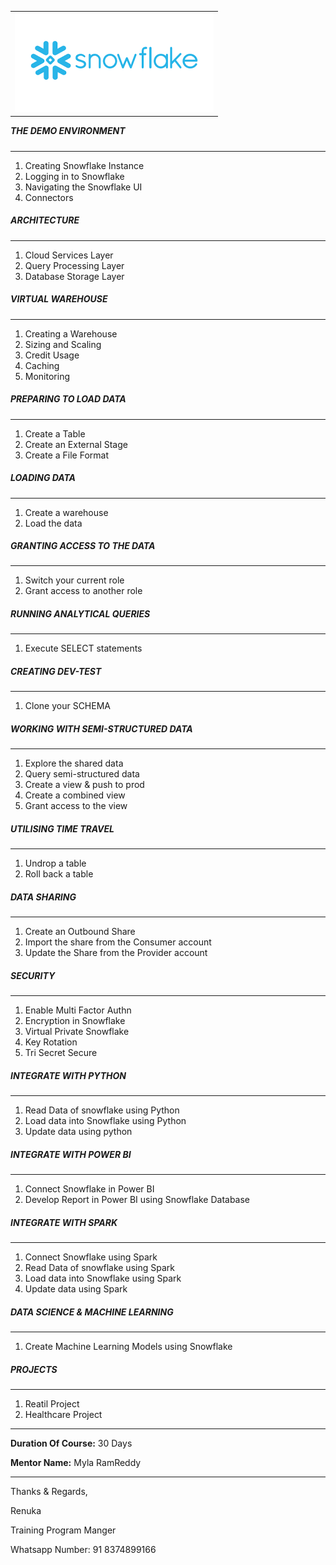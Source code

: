 
<table class="tfo-notebook-buttons" align="left">
  <td>
    <a target="_blank" href="https://github.com/rritec/snowflake/blob/master/snowflake.png?raw=true"><img src="https://github.com/rritec/snowflake/blob/master/snowflake.png?raw=true" /></a>
  </td>
  
</table>

##### THE DEMO ENVIRONMENT
---
  1. Creating Snowflake Instance
  1. Logging in to Snowflake  
  1. Navigating the Snowflake UI
  1. Connectors
  
  ##### ARCHITECTURE
  ---
  1. Cloud Services Layer
  1. Query Processing Layer
  1. Database Storage Layer
   
   ##### VIRTUAL WAREHOUSE
   ---
  1. Creating a Warehouse
  1. Sizing and Scaling
  1. Credit Usage
  1. Caching
  1. Monitoring  
  
##### PREPARING TO LOAD DATA
---
  1. Create a Table
  1. Create an External Stage
  1. Create a File Format
  
##### LOADING DATA
---
  1. Create a warehouse
  1. Load the data
  
##### GRANTING ACCESS TO THE DATA
---
  1. Switch your current role
  1. Grant access to another role
  
##### RUNNING ANALYTICAL QUERIES
---
  1. Execute SELECT statements
  
##### CREATING DEV-TEST
---
  1. Clone your SCHEMA
  
##### WORKING WITH SEMI-STRUCTURED DATA
---
  1. Explore the shared data
  1. Query semi-structured data
  1. Create a view & push to prod
  1. Create a combined view
  1. Grant access to the view
  
##### UTILISING TIME TRAVEL
---
  1. Undrop a table
  1. Roll back a table
  
##### DATA SHARING
---
  1. Create an Outbound Share
  1. Import the share from the Consumer account
  1. Update the Share from the Provider account
  
##### SECURITY
  ---
  1. Enable Multi Factor Authn
  1. Encryption in Snowflake
  1. Virtual Private Snowflake
  1. Key Rotation
  1. Tri Secret Secure  
  
##### INTEGRATE WITH PYTHON
---
  1. Read Data of snowflake using Python
  1. Load data into Snowflake using Python
  1. Update data using python
  
##### INTEGRATE WITH POWER BI
---
  1. Connect Snowflake in Power BI
  1. Develop Report in Power BI using Snowflake Database
  
##### INTEGRATE WITH SPARK
---
  1. Connect Snowflake using Spark
  1. Read Data of snowflake using Spark
  1. Load data into Snowflake using Spark
  1. Update data using Spark
  
##### DATA SCIENCE & MACHINE LEARNING
---
  1. Create Machine Learning Models using Snowflake
  
##### PROJECTS
---
  1. Reatil Project
  1. Healthcare Project
----  
  **Duration Of Course:** 30 Days
  
  **Mentor Name:** Myla RamReddy
  
-----  
  
  Thanks & Regards,
  
  Renuka
  
  Training Program Manger 
  
  Whatsapp Number: 91 8374899166
  
  
  
  
  
  

